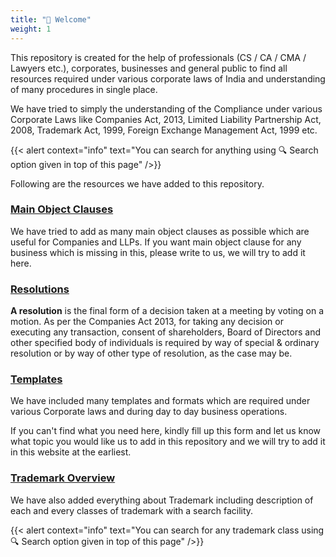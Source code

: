 ```yaml
---
title: "👋 Welcome"
weight: 1
---
```

This repository is created for the help of professionals (CS / CA / CMA / Lawyers etc.), corporates, businesses and general public to find all resources required under various corporate laws of India and understanding of many procedures in single place.

We have tried to simply the understanding of the Compliance under various Corporate Laws like Companies Act, 2013, Limited Liability Partnership Act, 2008, Trademark Act, 1999, Foreign Exchange Management Act, 1999 etc.

{{< alert context="info" text="You can search for anything using 🔍 Search option given in top of this page" />}}

Following are the resources we have added to this repository.

### [Main Object Clauses](/drafts-and-templates/main-obejcts)

We have tried to add as many main object clauses as possible which are useful for Companies and LLPs. If you want main object clause for any business which is missing in this, please write to us, we will try to add it here.

### [Resolutions](/drafts-and-templates/resolutions)

**A resolution** is the final form of a decision taken at a meeting by voting on a motion. As per the Companies Act 2013, for taking any decision or executing any transaction, consent of shareholders, Board of Directors and other specified body of individuals is required by way of special & ordinary resolution or by way of other type of resolution, as the case may be.

### [Templates](/drafts-and-templates/templates)

We have included many templates and formats which are required under various Corporate laws and during day to day business operations.

If you can't find what you need here, kindly fill up this form and let us know what topic you would like us to add in this repository and we will try to add it in this website at the earliest.

### [Trademark Overview](/trademark/trademark-overview)

We have also added everything about Trademark including description of each and every classes of trademark with a search facility.

{{< alert context="info" text="You can search for any trademark class using 🔍 Search option given in top of this page" />}}